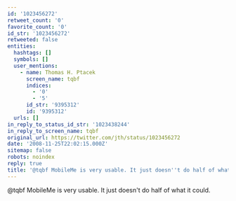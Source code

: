 ```yaml
---
id: '1023456272'
retweet_count: '0'
favorite_count: '0'
id_str: '1023456272'
retweeted: false
entities:
  hashtags: []
  symbols: []
  user_mentions:
    - name: Thomas H. Ptacek
      screen_name: tqbf
      indices:
        - '0'
        - '5'
      id_str: '9395312'
      id: '9395312'
  urls: []
in_reply_to_status_id_str: '1023438244'
in_reply_to_screen_name: tqbf
original_url: https://twitter.com/jth/status/1023456272
date: '2008-11-25T22:02:15.000Z'
sitemap: false
robots: noindex
reply: true
title: '@tqbf MobileMe is very usable. It just doesn''t do half of what it could.'
---
```


@tqbf MobileMe is very usable. It just doesn't do half of what it could.